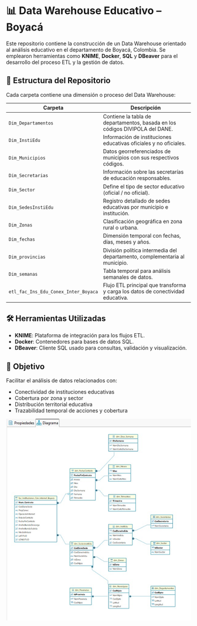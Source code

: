 # 📊 Data Warehouse Educativo – Boyacá

Este repositorio contiene la construcción de un Data Warehouse orientado al análisis educativo en el departamento de Boyacá, Colombia. Se emplearon herramientas como **KNIME**, **Docker**, **SQL** y **DBeaver** para el desarrollo del proceso ETL y la gestión de datos.

## 📁 Estructura del Repositorio

Cada carpeta contiene una dimensión o proceso del Data Warehouse:

| Carpeta                        | Descripción                                                                 |
|-------------------------------|-----------------------------------------------------------------------------|
| `Dim_Departamentos`           | Contiene la tabla de departamentos, basada en los códigos DIVIPOLA del DANE. |
| `Dim_InstiEdu`                | Información de instituciones educativas oficiales y no oficiales.          |
| `Dim_Municipios`              | Datos georreferenciados de municipios con sus respectivos códigos.         |
| `Dim_Secretarias`             | Información sobre las secretarías de educación responsables.               |
| `Dim_Sector`                  | Define el tipo de sector educativo (oficial / no oficial).                 |
| `Dim_SedesInstiEdu`           | Registro detallado de sedes educativas por municipio e institución.        |
| `Dim_Zonas`                   | Clasificación geográfica en zona rural o urbana.                           |
| `Dim_fechas`                  | Dimensión temporal con fechas, días, meses y años.                         |
| `Dim_provincias`             | División política intermedia del departamento, complementaria al municipio.|
| `Dim_semanas`                 | Tabla temporal para análisis semanales de datos.                           |
| `etl_fac_Ins_Edu_Conex_Inter_Boyaca` | Flujo ETL principal que transforma y carga los datos de conectividad educativa. |

## 🛠 Herramientas Utilizadas

- **KNIME**: Plataforma de integración para los flujos ETL.
- **Docker**: Contenedores para bases de datos SQL.
- **DBeaver**: Cliente SQL usado para consultas, validación y visualización.


## 📌 Objetivo

Facilitar el análisis de datos relacionados con:

- Conectividad de instituciones educativas
- Cobertura por zona y sector
- Distribución territorial educativa
- Trazabilidad temporal de acciones y cobertura


![DataWareHouse](https://raw.githubusercontent.com/Lady-Lopez-2025/Conectividad_Instituciones_Educativas_Boyaca/main/DataWareHouse/entidad_relacion.jpeg)
